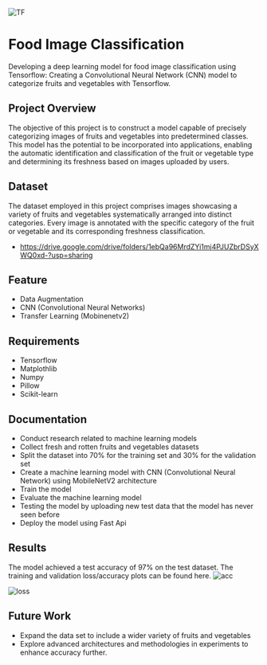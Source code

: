 ![TF](https://github.com/Mubazir-Bangkit-2023/mubazir-machine-learning/assets/95016158/cf4884a9-2a4d-4148-a5a7-24a57c009da0)

# Food Image Classification
Developing a deep learning model for food image classification using Tensorflow: Creating a Convolutional Neural Network (CNN) model to categorize fruits and vegetables with Tensorflow.

## Project Overview
The objective of this project is to construct a model capable of precisely categorizing images of fruits and vegetables into predetermined classes. This model has the potential to be incorporated into applications, enabling the automatic identification and classification of the fruit or vegetable type and determining its freshness based on images uploaded by users.

## Dataset
The dataset employed in this project comprises images showcasing a variety of fruits and vegetables systematically arranged into distinct categories. Every image is annotated with the specific category of the fruit or vegetable and its corresponding freshness classification.
- https://drive.google.com/drive/folders/1ebQa96MrdZYi1mj4PJUZbrDSyXWQ0xd-?usp=sharing

## Feature
- Data Augmentation 
- CNN (Convolutional Neural Networks)
- Transfer Learning (Mobinenetv2)

## Requirements 
- Tensorflow 
- Matplothlib
- Numpy
- Pillow
- Scikit-learn

## Documentation
- Conduct research related to machine learning models
- Collect fresh and rotten fruits and vegetables datasets 
- Split the dataset into 70% for the training set and 30% for the validation set
- Create a machine learning model with CNN (Convolutional Neural Network) using MobileNetV2 architecture
- Train the model 
- Evaluate the machine learning model
- Testing the model by uploading new test data that the model has never seen before
- Deploy the model using Fast Api

## Results
The model achieved a test accuracy of 97% on the test dataset. The training and validation loss/accuracy plots can be found here.
![acc](https://github.com/Mubazir-Bangkit-2023/mubazir-machine-learning/assets/95016158/6f2c7efe-5c95-42ad-9b88-568b92606d11)

![loss](https://github.com/Mubazir-Bangkit-2023/mubazir-machine-learning/assets/95016158/64495ff1-56f3-4b27-a2d6-4597ce07d845)


## Future Work
- Expand the data set to include a wider variety of fruits and vegetables
- Explore advanced architectures and methodologies in experiments to enhance accuracy further.
